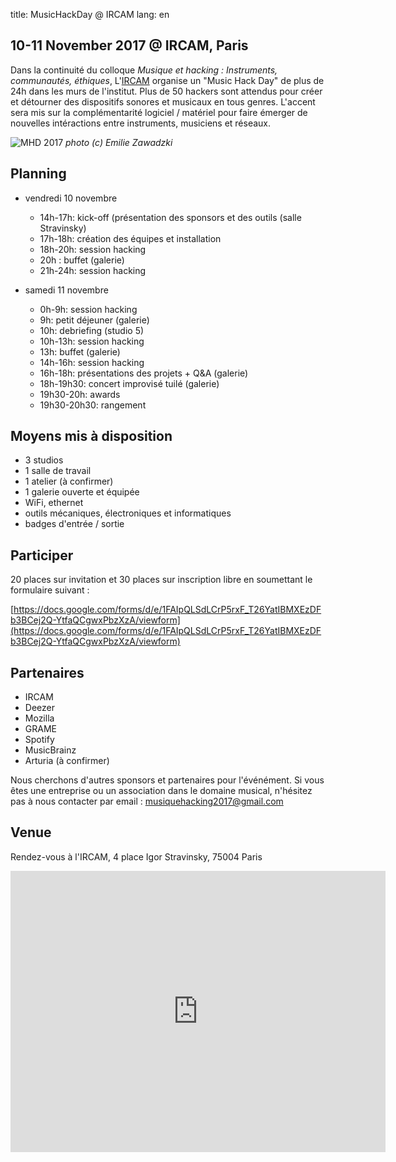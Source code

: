 title: MusicHackDay @ IRCAM
lang: en

## 10-11 November 2017 @ IRCAM, Paris

Dans la continuité du colloque *Musique et hacking : Instruments, communautés, éthiques*, L'[IRCAM](https://www.ircam.fr) organise un "Music Hack Day" de plus de 24h dans les murs de l'institut. Plus de 50 hackers sont attendus pour créer et détourner des dispositifs sonores et musicaux en tous genres. L'accent sera mis sur la complémentarité logiciel / matériel pour faire émerger de nouvelles intéractions entre instruments, musiciens et réseaux.

![MHD 2017]({filename}/images/music_hack_day-edit-1024.jpg)
*photo (c) Emilie Zawadzki*

## Planning

- vendredi 10 novembre
    - 14h-17h: kick-off (présentation des sponsors et des outils (salle Stravinsky)
    - 17h-18h: création des équipes et installation
    - 18h-20h: session hacking
    - 20h : buffet (galerie)
    - 21h-24h: session hacking

- samedi 11 novembre
    - 0h-9h: session hacking
    - 9h: petit déjeuner (galerie)
    - 10h: debriefing (studio 5)
    - 10h-13h: session hacking
    - 13h: buffet (galerie)
    - 14h-16h: session hacking
    - 16h-18h: présentations des projets + Q&A (galerie)
    - 18h-19h30: concert improvisé tuilé (galerie)
    - 19h30-20h: awards
    - 19h30-20h30: rangement


## Moyens mis à disposition

- 3 studios
- 1 salle de travail
- 1 atelier (à confirmer)
- 1 galerie ouverte et équipée
- WiFi, ethernet
- outils mécaniques, électroniques et informatiques
- badges d'entrée / sortie


## Participer

20 places sur invitation et 30 places sur inscription libre en soumettant le formulaire suivant :

[https://docs.google.com/forms/d/e/1FAIpQLSdLCrP5rxF_T26YatIBMXEzDFb3BCej2Q-YtfaQCgwxPbzXzA/viewform](https://docs.google.com/forms/d/e/1FAIpQLSdLCrP5rxF_T26YatIBMXEzDFb3BCej2Q-YtfaQCgwxPbzXzA/viewform)


## Partenaires

- IRCAM
- Deezer
- Mozilla
- GRAME
- Spotify
- MusicBrainz
- Arturia (à confirmer)

Nous cherchons d'autres sponsors et partenaires pour l'événément. Si vous êtes une entreprise ou un association dans le domaine musical, n'hésitez pas à nous contacter par email : [musiquehacking2017@gmail.com](mailto:musiquehacking2017@gmail.com)


## Venue

Rendez-vous à l'IRCAM, 4 place Igor Stravinsky, 75004 Paris

<iframe src="https://www.google.com/maps/embed?pb=!1m18!1m12!1m3!1d2624.912432932615!2d2.3492199514773824!3d48.859880179186064!2m3!1f0!2f0!3f0!3m2!1i1024!2i768!4f13.1!3m3!1m2!1s0x47e66e1c3dd0b877%3A0xe54b44663bd2e7ff!2sIrcam!5e0!3m2!1sfr!2sfr!4v1504602059757" width="600" height="450" frameborder="0" style="border:0" allowfullscreen></iframe>
